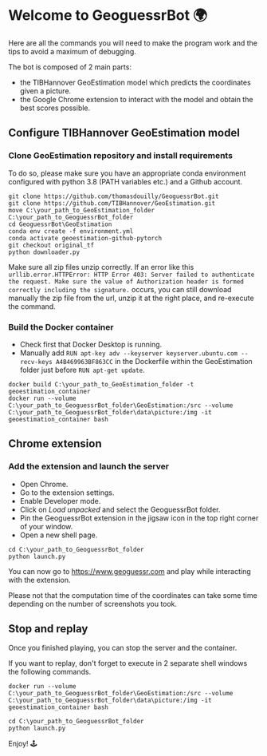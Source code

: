 # Welcome to GeoguessrBot 🌍

Here are all the commands you will need to make the program work and the tips to avoid a maximum of debugging.

The bot is composed of 2 main parts:
- the TIBHannover GeoEstimation model which predicts the coordinates given a picture.
- the Google Chrome extension to interact with the model and obtain the best scores possible.

## Configure TIBHannover GeoEstimation model

### Clone GeoEstimation repository and install requirements

To do so, please make sure you have an appropriate conda environment configured with python 3.8 (PATH variables etc.) and a Github account.

```
git clone https://github.com/thomasdouilly/GeoguessrBot.git
git clone https://github.com/TIBHannover/GeoEstimation.git
move C:\your_path_to_GeoEstimation_folder C:\your_path_to_GeoguessrBot_folder
cd GeoguessrBot\GeoEstimation
conda env create -f environment.yml 
conda activate geoestimation-github-pytorch
git checkout original_tf
python downloader.py
```

Make sure all zip files unzip correctly. If an error like this `urllib.error.HTTPError: HTTP Error 403: Server failed to authenticate the request. Make sure the value of Authorization header is formed correctly including the signature.` occurs, you can still download manually the zip file from the url, unzip it at the right place, and re-execute the command.

### Build the Docker container

- Check first that Docker Desktop is running.
- Manually add `RUN apt-key adv --keyserver keyserver.ubuntu.com --recv-keys A4B469963BF863CC` in the Dockerfile within the GeoEstimation folder just before `RUN apt-get update`.

```
docker build C:\your_path_to_GeoEstimation_folder -t geoestimation_container
docker run --volume C:\your_path_to_GeoguessrBot_folder\GeoEstimation:/src --volume C:\your_path_to_GeoguessrBot_folder\data\picture:/img -it geoestimation_container bash
```

## Chrome extension

### Add the extension and launch the server

- Open Chrome.
- Go to the extension settings.
- Enable Developer mode.
- Click on *Load unpacked* and select the GeoguessrBot folder.
- Pin the GeoguessrBot extension in the jigsaw icon in the top right corner of your window.
- Open a new shell page.

```
cd C:\your_path_to_GeoguessrBot_folder
python launch.py
```

You can now go to https://www.geoguessr.com and play while interacting with the extension.

Please not that the computation time of the coordinates can take some time depending on the number of screenshots you took.

## Stop and replay

Once you finished playing, you can stop the server and the container.

If you want to replay, don't forget to execute in 2 separate shell windows the following commands.

```
docker run --volume C:\your_path_to_GeoguessrBot_folder\GeoEstimation:/src --volume C:\your_path_to_GeoguessrBot_folder\data\picture:/img -it geoestimation_container bash
```

```
cd C:\your_path_to_GeoguessrBot_folder
python launch.py
```

Enjoy! 🕹️
